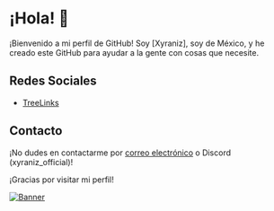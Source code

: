 # ¡Hola! 👋

¡Bienvenido a mi perfil de GitHub! Soy [Xyraniz], soy de México, y he creado este GitHub para ayudar a la gente con cosas que necesite.

## Redes Sociales

- [TreeLinks](https://github.com/Xyraniz/Roblox-Scripts/tree/main)

## Contacto

¡No dudes en contactarme por [correo electrónico](mailto:fyosmart) o Discord (xyraniz_official)!

¡Gracias por visitar mi perfil!

[![Banner](https://imgur.com/IG1Ky5w.png)](https://github.com/Xyraniz)

